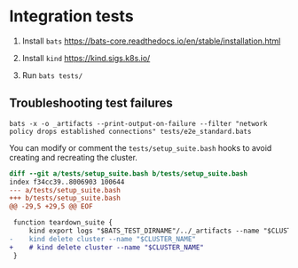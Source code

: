 # Integration tests


1. Install `bats` https://bats-core.readthedocs.io/en/stable/installation.html

2. Install `kind` https://kind.sigs.k8s.io/

3. Run `bats tests/`

## Troubleshooting test failures

`bats -x -o _artifacts --print-output-on-failure --filter "network policy drops established connections" tests/e2e_standard.bats`

You can modify or comment the `tests/setup_suite.bash` hooks to avoid creating and recreating the cluster.

```diff
diff --git a/tests/setup_suite.bash b/tests/setup_suite.bash
index f34cc39..8006903 100644
--- a/tests/setup_suite.bash
+++ b/tests/setup_suite.bash
@@ -29,5 +29,5 @@ EOF

 function teardown_suite {
     kind export logs "$BATS_TEST_DIRNAME"/../_artifacts --name "$CLUSTER_NAME"
-    kind delete cluster --name "$CLUSTER_NAME"
+    # kind delete cluster --name "$CLUSTER_NAME"
 }
 ```
